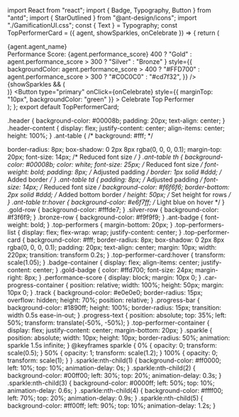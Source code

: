 import React from "react";
import { Badge, Typography, Button } from "antd";
import { StarOutlined } from "@ant-design/icons";
import "./GamificationUI.css";
const { Text } = Typography;
const TopPerformerCard = ({ agent, showSparkles, onCelebrate }) => {
  return (
    <div className="top-performer-card">
      <div className="badge-container">
        <StarOutlined className="gold-badge" />
        <Text strong>{agent.agent_name}</Text>
      </div>
      <Text className="performance-score">
        Performance Score: {agent.performance_score}
      </Text>
      <Badge
        count={
          agent.performance_score > 400
            ? "Gold"
            : agent.performance_score > 300
            ? "Silver"
            : "Bronze"
        }
        style={{
          backgroundColor:
            agent.performance_score > 400
              ? "#FFD700"
              : agent.performance_score > 300
              ? "#C0C0C0"
              : "#cd7f32",
        }}
      />
      {showSparkles && (
        <div className="sparkles">
          <div className="sparkle"></div>
          <div className="sparkle"></div>
          <div className="sparkle"></div>
          <div className="sparkle"></div>
          <div className="sparkle"></div>
        </div>
      )}
      <Button
        type="primary"
        onClick={onCelebrate}
        style={{ marginTop: "10px", backgroundColor: "green" }}
      >
        Celebrate Top Performer
      </Button>
    </div>
  );
};
export default TopPerformerCard;

.header {
  background-color: #00008b;
  padding: 20px;
  text-align: center;
}
.header-content {
  display: flex;
  justify-content: center;
  align-items: center;
  height: 100%;
}
.ant-table {
  /* background: #fff; */

  border-radius: 8px;
  box-shadow: 0 2px 8px rgba(0, 0, 0, 0.1);
  margin-top: 20px;
  font-size: 14px; /* Reduced font size */
}
.ant-table th {
  background-color: #00008b;
  color: white;
  font-size: 25px; /* Reduced font size */
  font-weight: bold;
  padding: 8px; /* Adjusted padding */
  border: 1px solid #ddd; /* Added border */
}
.ant-table td {
  padding: 8px; /* Adjusted padding */
  font-size: 14px; /* Reduced font size */
  background-color: #f6f6f6;
  border-bottom: 2px solid #ddd; /* Added bottom border */
  height: 50px; /* Set height for rows */
}
.ant-table tr:hover {
  background-color: #e6f7ff; /* Light blue on hover */
}
.gold-row {
  background-color: #fffde7;
}
.silver-row {
  background-color: #f3f6f9;
}
.bronze-row {
  background-color: #f9f9f9;
}
.ant-badge {
  font-weight: bold;
}
.top-performers {
  margin-bottom: 20px;
}
.top-performers-list {
  display: flex;
  flex-wrap: wrap;
  justify-content: center;
}
.top-performer-card {
  background-color: #fff;
  border-radius: 8px;
  box-shadow: 0 2px 8px rgba(0, 0, 0, 0.1);
  padding: 20px;
  text-align: center;
  margin: 10px;
  width: 220px;
  transition: transform 0.2s;
}
.top-performer-card:hover {
  transform: scale(1.05);
}
.badge-container {
  display: flex;
  align-items: center;
  justify-content: center;
}
.gold-badge {
  color: #ffd700;
  font-size: 24px;
  margin-right: 8px;
}
.performance-score {
  display: block;
  margin: 10px 0;
}
.car-progress-container {
  position: relative;
  width: 100%;
  height: 50px;
  margin: 10px 0;
}
.track {
  background-color: #e0e0e0;
  border-radius: 15px;
  overflow: hidden;
  height: 70%;
  position: relative;
}
.progress-bar {
  background-color: #1890ff;
  height: 100%;
  border-radius: 15px;
  transition: width 0.5s ease-in-out;
}
.progress-text {
  position: absolute;
  top: 35%;
  left: 50%;
  transform: translate(-50%, -50%);
}
.top-performer-container {
  display: flex;
  justify-content: center;
  margin-bottom: 20px;
}
.sparkle {
  position: absolute;
  width: 10px;
  height: 10px;
  border-radius: 50%;
  animation: sparkle 1.5s infinite;
}
@keyframes sparkle {
  0% {
    opacity: 0;
    transform: scale(0.5);
  }
  50% {
    opacity: 1;
    transform: scale(1.2);
  }
  100% {
    opacity: 0;
    transform: scale(1);
  }
}
.sparkle:nth-child(1) {
  background-color: #ff0000;
  left: 10%;
  top: 10%;
  animation-delay: 0s;
}
.sparkle:nth-child(2) {
  background-color: #00ff00;
  left: 30%;
  top: 20%;
  animation-delay: 0.3s;
}
.sparkle:nth-child(3) {
  background-color: #0000ff;
  left: 50%;
  top: 10%;
  animation-delay: 0.6s;
}
.sparkle:nth-child(4) {
  background-color: #ffff00;
  left: 70%;
  top: 20%;
  animation-delay: 0.9s;
}
.sparkle:nth-child(5) {
  background-color: #ff00ff;
  left: 90%;
  top: 10%;
  animation-delay: 1.2s;
}
